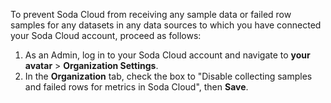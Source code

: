 To prevent Soda Cloud from receiving any sample data or failed row samples for any datasets in any data sources to which you have connected your Soda Cloud account, proceed as follows:

1. As an Admin, log in to your Soda Cloud account and navigate to **your avatar** > **Organization Settings**.
2. In the **Organization** tab, check the box to "Disable collecting samples and failed rows for metrics in Soda Cloud", then **Save**. 